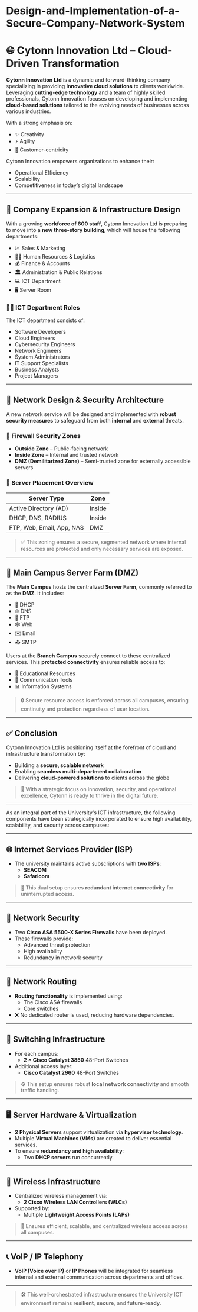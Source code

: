 # Design-and-Implementation-of-a-Secure-Company-Network-System


# 🌐 Cytonn Innovation Ltd – Cloud-Driven Transformation

**Cytonn Innovation Ltd** is a dynamic and forward-thinking company specializing in providing **innovative cloud solutions** to clients worldwide. Leveraging **cutting-edge technology** and a team of highly skilled professionals, Cytonn Innovation focuses on developing and implementing **cloud-based solutions** tailored to the evolving needs of businesses across various industries.

With a strong emphasis on:

- ✨ Creativity  
- ⚡ Agility  
- 👥 Customer-centricity  

Cytonn Innovation empowers organizations to enhance their:

- Operational Efficiency  
- Scalability  
- Competitiveness in today’s digital landscape  

---

## 🏢 Company Expansion & Infrastructure Design

With a growing **workforce of 600 staff**, Cytonn Innovation Ltd is preparing to move into a **new three-story building**, which will house the following departments:

- 📈 Sales & Marketing  
- 🧑‍💼 Human Resources & Logistics  
- 💰 Finance & Accounts  
- 🏛️ Administration & Public Relations  
- 💻 ICT Department  
- 🖥️ Server Room  

### 🧑‍💻 ICT Department Roles

The ICT department consists of:

- Software Developers  
- Cloud Engineers  
- Cybersecurity Engineers  
- Network Engineers  
- System Administrators  
- IT Support Specialists  
- Business Analysts  
- Project Managers  

---

## 🔐 Network Design & Security Architecture

A new network service will be designed and implemented with **robust security measures** to safeguard from both **internal** and **external** threats.

### 🧱 Firewall Security Zones

- **Outside Zone** – Public-facing network  
- **Inside Zone** – Internal and trusted network  
- **DMZ (Demilitarized Zone)** – Semi-trusted zone for externally accessible servers  

### 📁 Server Placement Overview

| Server Type                     | Zone         |
|--------------------------------|--------------|
| Active Directory (AD)          | Inside       |
| DHCP, DNS, RADIUS              | Inside       |
| FTP, Web, Email, App, NAS      | DMZ          |

> ✅ This zoning ensures a secure, segmented network where internal resources are protected and only necessary services are exposed.

---

## 🏫 Main Campus Server Farm (DMZ)

The **Main Campus** hosts the centralized **Server Farm**, commonly referred to as the **DMZ**. It includes:

- 📡 DHCP  
- 🌐 DNS  
- 📁 FTP  
- 🕸️ Web  
- ✉️ Email  
- 📤 SMTP  

Users at the **Branch Campus** securely connect to these centralized services. This **protected connectivity** ensures reliable access to:

- 📘 Educational Resources  
- 💬 Communication Tools  
- 📊 Information Systems  

> 🔒 Secure resource access is enforced across all campuses, ensuring continuity and protection regardless of user location.

---

## ✅ Conclusion

Cytonn Innovation Ltd is positioning itself at the forefront of cloud and infrastructure transformation by:

- Building a **secure, scalable network**
- Enabling **seamless multi-department collaboration**
- Delivering **cloud-powered solutions** to clients across the globe

> 💼 With a strategic focus on innovation, security, and operational excellence, Cytonn is ready to thrive in the digital future.

---
As an integral part of the University's ICT infrastructure, the following components have been strategically incorporated to ensure high availability, scalability, and security across campuses:

---

## 🌐 Internet Services Provider (ISP)

- The university maintains active subscriptions with **two ISPs**:
  - **SEACOM**
  - **Safaricom**

> 🔁 This dual setup ensures **redundant internet connectivity** for uninterrupted access.

---

## 🔐 Network Security

- Two **Cisco ASA 5500-X Series Firewalls** have been deployed.
- These firewalls provide:
  - Advanced threat protection  
  - High availability  
  - Redundancy in network security

---

## 🧭 Network Routing

- **Routing functionality** is implemented using:
  - The Cisco ASA firewalls  
  - Core switches  
- ❌ No dedicated router is used, reducing hardware dependencies.

---

## 🔀 Switching Infrastructure

- For each campus:
  - **2 × Cisco Catalyst 3850** 48-Port Switches
- Additional access layer:
  - **Cisco Catalyst 2960** 48-Port Switches

> ⚙️ This setup ensures robust **local network connectivity** and smooth traffic handling.

---

## 🖥️ Server Hardware & Virtualization

- **2 Physical Servers** support virtualization via **hypervisor technology**.
- Multiple **Virtual Machines (VMs)** are created to deliver essential services.
- To ensure **redundancy and high availability**:
  - Two **DHCP servers** run concurrently.

---

## 📡 Wireless Infrastructure

- Centralized wireless management via:
  - **2 Cisco Wireless LAN Controllers (WLCs)**
- Supported by:
  - Multiple **Lightweight Access Points (LAPs)**

> 📶 Ensures efficient, scalable, and centralized wireless access across all campuses.

---

## 📞 VoIP / IP Telephony

- **VoIP (Voice over IP)** or **IP Phones** will be integrated for seamless internal and external communication across departments and offices.

---

> 🛠️ This well-orchestrated infrastructure ensures the University ICT environment remains **resilient**, **secure**, and **future-ready**.


